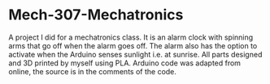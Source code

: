 # Mech-307-Mechatronics
A project I did for a mechatronics class. It is an alarm clock with spinning arms that go off when the alarm goes off. The alarm also has the option to activate when the Arduino senses sunlight i.e. at sunrise. All parts designed and 3D printed by myself using PLA. Arduino code was adapted from online, the source is in the comments of the code.
